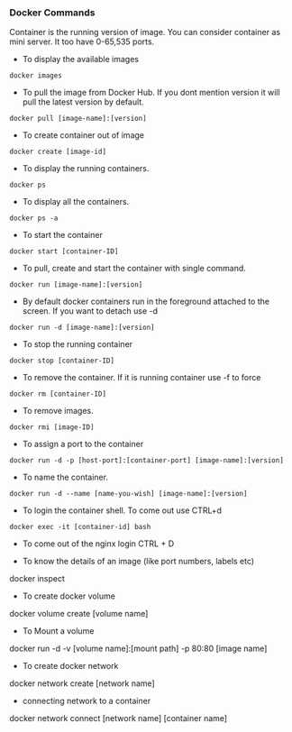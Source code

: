 ### Docker Commands

Container is the running version of image. You can consider container as mini server. It too have 0-65,535 ports.

* To display the available images
```
docker images
```
* To pull the image from Docker Hub. If you dont mention version it will pull the latest version by default.
```
docker pull [image-name]:[version]
```
* To create container out of image
```
docker create [image-id]
```
* To display the running containers.
```
docker ps
```
* To display all the containers.
```
docker ps -a
```
* To start the container
```
docker start [container-ID]
```
* To pull, create and start the container with single command.
```
docker run [image-name]:[version]
```
* By default docker containers run in the foreground attached to the screen. If you want to detach use -d
```
docker run -d [image-name]:[version]
```
* To stop the running container
```
docker stop [container-ID]
```
* To remove the container. If it is running container use -f to force
```
docker rm [container-ID]
```
* To remove images.
```
docker rmi [image-ID]
```
* To assign a port to the container
```
docker run -d -p [host-port]:[container-port] [image-name]:[version]
```
* To name the container.
```
docker run -d --name [name-you-wish] [image-name]:[version]
```
* To login the container shell. To come out use CTRL+d
```
docker exec -it [container-id] bash
```
* To come out of the nginx login
CTRL + D

* To know the details of an image (like port numbers, labels etc)

docker inspect <image id>

* To create docker volume

docker volume create [volume name]

* To Mount a volume

docker run -d -v [volume name]:[mount path] -p 80:80 [image name]

* To create docker network

docker network create [network name]

* connecting network to a container

docker network connect [network name] [container name]